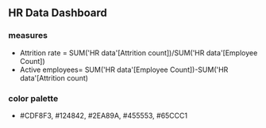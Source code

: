 ## HR Data Dashboard

### measures
- Attrition rate = SUM('HR data'[Attrition count])/SUM('HR data'[Employee Count])
- Active employees= SUM('HR data'[Employee Count])-SUM('HR data'[Attrition count)

### color palette
- #CDF8F3, #124842, #2EA89A, #455553, #65CCC1
